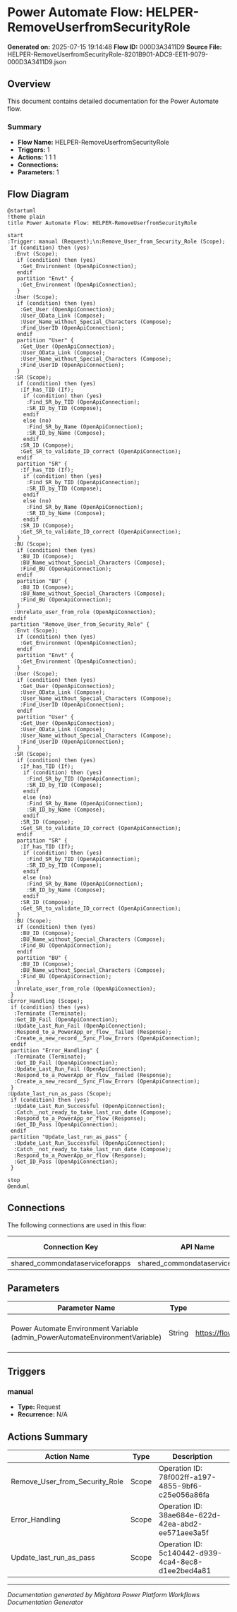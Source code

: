 ﻿# Power Automate Flow: HELPER-RemoveUserfromSecurityRole

**Generated on:** 2025-07-15 19:14:48
**Flow ID:** 000D3A3411D9
**Source File:** HELPER-RemoveUserfromSecurityRole-8201B901-ADC9-EE11-9079-000D3A3411D9.json

## Overview

This document contains detailed documentation for the Power Automate flow.

### Summary
- **Flow Name:** HELPER-RemoveUserfromSecurityRole
- **Triggers:** 1
- **Actions:** 1 1 1
- **Connections:** 
- **Parameters:** 1

## Flow Diagram

```plantuml
@startuml
!theme plain
title Power Automate Flow: HELPER-RemoveUserfromSecurityRole

start
:Trigger: manual (Request);\n:Remove_User_from_Security_Role (Scope);
 if (condition) then (yes)
  :Envt (Scope);
   if (condition) then (yes)
    :Get_Environment (OpenApiConnection);
   endif
   partition "Envt" {
    :Get_Environment (OpenApiConnection);
   }
  :User (Scope);
   if (condition) then (yes)
    :Get_User (OpenApiConnection);
    :User_OData_Link (Compose);
    :User_Name_without_Special_Characters (Compose);
    :Find_UserID (OpenApiConnection);
   endif
   partition "User" {
    :Get_User (OpenApiConnection);
    :User_OData_Link (Compose);
    :User_Name_without_Special_Characters (Compose);
    :Find_UserID (OpenApiConnection);
   }
  :SR (Scope);
   if (condition) then (yes)
    :If_has_TID (If);
     if (condition) then (yes)
      :Find_SR_by_TID (OpenApiConnection);
      :SR_ID_by_TID (Compose);
     endif
     else (no)
      :Find_SR_by_Name (OpenApiConnection);
      :SR_ID_by_Name (Compose);
     endif
    :SR_ID (Compose);
    :Get_SR_to_validate_ID_correct (OpenApiConnection);
   endif
   partition "SR" {
    :If_has_TID (If);
     if (condition) then (yes)
      :Find_SR_by_TID (OpenApiConnection);
      :SR_ID_by_TID (Compose);
     endif
     else (no)
      :Find_SR_by_Name (OpenApiConnection);
      :SR_ID_by_Name (Compose);
     endif
    :SR_ID (Compose);
    :Get_SR_to_validate_ID_correct (OpenApiConnection);
   }
  :BU (Scope);
   if (condition) then (yes)
    :BU_ID (Compose);
    :BU_Name_without_Special_Characters (Compose);
    :Find_BU (OpenApiConnection);
   endif
   partition "BU" {
    :BU_ID (Compose);
    :BU_Name_without_Special_Characters (Compose);
    :Find_BU (OpenApiConnection);
   }
  :Unrelate_user_from_role (OpenApiConnection);
 endif
 partition "Remove_User_from_Security_Role" {
  :Envt (Scope);
   if (condition) then (yes)
    :Get_Environment (OpenApiConnection);
   endif
   partition "Envt" {
    :Get_Environment (OpenApiConnection);
   }
  :User (Scope);
   if (condition) then (yes)
    :Get_User (OpenApiConnection);
    :User_OData_Link (Compose);
    :User_Name_without_Special_Characters (Compose);
    :Find_UserID (OpenApiConnection);
   endif
   partition "User" {
    :Get_User (OpenApiConnection);
    :User_OData_Link (Compose);
    :User_Name_without_Special_Characters (Compose);
    :Find_UserID (OpenApiConnection);
   }
  :SR (Scope);
   if (condition) then (yes)
    :If_has_TID (If);
     if (condition) then (yes)
      :Find_SR_by_TID (OpenApiConnection);
      :SR_ID_by_TID (Compose);
     endif
     else (no)
      :Find_SR_by_Name (OpenApiConnection);
      :SR_ID_by_Name (Compose);
     endif
    :SR_ID (Compose);
    :Get_SR_to_validate_ID_correct (OpenApiConnection);
   endif
   partition "SR" {
    :If_has_TID (If);
     if (condition) then (yes)
      :Find_SR_by_TID (OpenApiConnection);
      :SR_ID_by_TID (Compose);
     endif
     else (no)
      :Find_SR_by_Name (OpenApiConnection);
      :SR_ID_by_Name (Compose);
     endif
    :SR_ID (Compose);
    :Get_SR_to_validate_ID_correct (OpenApiConnection);
   }
  :BU (Scope);
   if (condition) then (yes)
    :BU_ID (Compose);
    :BU_Name_without_Special_Characters (Compose);
    :Find_BU (OpenApiConnection);
   endif
   partition "BU" {
    :BU_ID (Compose);
    :BU_Name_without_Special_Characters (Compose);
    :Find_BU (OpenApiConnection);
   }
  :Unrelate_user_from_role (OpenApiConnection);
 }
:Error_Handling (Scope);
 if (condition) then (yes)
  :Terminate (Terminate);
  :Get_ID_Fail (OpenApiConnection);
  :Update_Last_Run_Fail (OpenApiConnection);
  :Respond_to_a_PowerApp_or_flow__failed (Response);
  :Create_a_new_record__Sync_Flow_Errors (OpenApiConnection);
 endif
 partition "Error_Handling" {
  :Terminate (Terminate);
  :Get_ID_Fail (OpenApiConnection);
  :Update_Last_Run_Fail (OpenApiConnection);
  :Respond_to_a_PowerApp_or_flow__failed (Response);
  :Create_a_new_record__Sync_Flow_Errors (OpenApiConnection);
 }
:Update_last_run_as_pass (Scope);
 if (condition) then (yes)
  :Update_Last_Run_Successful (OpenApiConnection);
  :Catch__not_ready_to_take_last_run_date (Compose);
  :Respond_to_a_PowerApp_or_flow (Response);
  :Get_ID_Pass (OpenApiConnection);
 endif
 partition "Update_last_run_as_pass" {
  :Update_Last_Run_Successful (OpenApiConnection);
  :Catch__not_ready_to_take_last_run_date (Compose);
  :Respond_to_a_PowerApp_or_flow (Response);
  :Get_ID_Pass (OpenApiConnection);
 }

stop
@enduml
```

## Connections

The following connections are used in this flow:

| Connection Key | API Name | Logical Name | Runtime Source |
|----------------|----------|--------------|----------------|
| shared_commondataserviceforapps | shared_commondataserviceforapps | admin_CoECoreDataverse | embedded |

## Parameters

| Parameter Name | Type | Default Value | Description |
|----------------|------|---------------|-------------|
| Power Automate Environment Variable (admin_PowerAutomateEnvironmentVariable) | String | https://flow.microsoft.com/manage/environments/ | Inventory - REQUIRED. Environment, including geographic location, for Power Automate - Ex for commercial: https://flow.microsoft.com/manage/environments/ |

## Triggers

### manual
- **Type:** Request
- **Recurrence:** N/A

## Actions Summary

| Action Name | Type | Description |
|-------------|------|-------------|
| Remove_User_from_Security_Role | Scope | Operation ID: 78f002ff-a197-4855-9bf6-c25e056a86fa |
| Error_Handling | Scope | Operation ID: 38ae684e-622d-42ea-abd2-ee571aee3a5f |
| Update_last_run_as_pass | Scope | Operation ID: 5c140442-d939-4ca4-8ec8-d1ee2bed4a81 |

---
*Documentation generated by Mightora Power Platform Workflows Documentation Generator*
